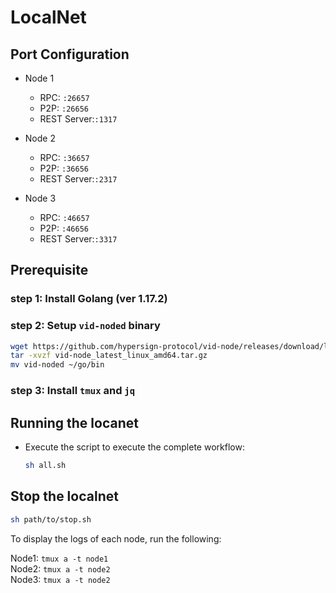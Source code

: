 # LocalNet

## Port Configuration

- Node 1
  - RPC: `:26657`
  - P2P: `:26656`
  - REST Server:`:1317`

- Node 2
  - RPC: `:36657`
  - P2P: `:36656`
  - REST Server:`:2317`

- Node 3
  - RPC: `:46657`
  - P2P: `:46656`
  - REST Server:`:3317`

## Prerequisite

### step 1: Install Golang (ver 1.17.2)

### step 2: Setup `vid-noded` binary 

```bash
wget https://github.com/hypersign-protocol/vid-node/releases/download/latest/vid-node_latest_linux_amd64.tar.gz
tar -xvzf vid-node_latest_linux_amd64.tar.gz
mv vid-noded ~/go/bin
```
### step 3: Install `tmux` and `jq`


## Running the locanet

- Execute the script to execute the complete workflow:
  ```sh
  sh all.sh
  ```

## Stop  the localnet

```sh
sh path/to/stop.sh
```

To display the logs of each node, run the following:

Node1: `tmux a -t node1`<br>
Node2: `tmux a -t node2`<br>
Node3: `tmux a -t node2`<br>